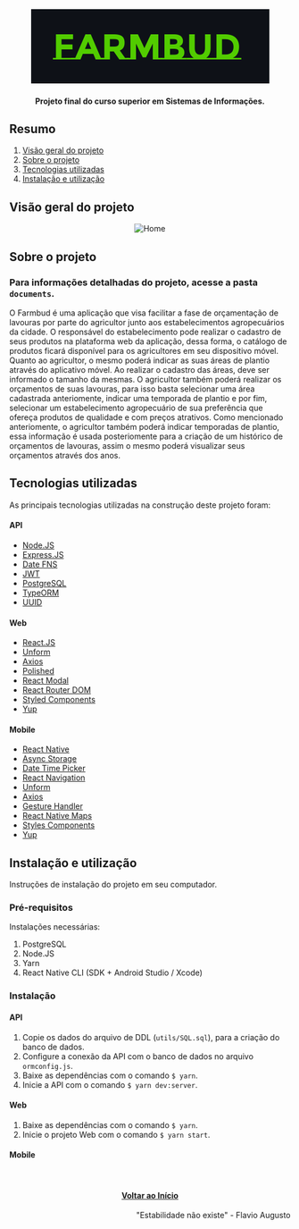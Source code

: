 <div id="top" align="center">
  <div>
    <img src="github/images/farmbud-logo.png" alt="Logo">
  </div>
  <h4 align="center">Projeto final do curso superior em Sistemas de Informações.</h4>
</div>

## Resumo

  <ol>
    <li><a href="#visão-geral-do-projeto">Visão geral do projeto</a></li>
    <li><a href="#sobre-o-projeto">Sobre o projeto</a></li>
    <li><a href="#tecnologias-utilizadas">Tecnologias utilizadas</a></li>
    <li><a href="#instalação-e-utilização">Instalação e utilização</a></li>
  </ol>

## Visão geral do projeto


<div align="center">
  <img src="github/images/ignews-home.png" alt="Home">  
</div>

## Sobre o projeto

### Para informações detalhadas do projeto, acesse a pasta `documents`.

O Farmbud é uma aplicação que visa facilitar a fase de orçamentação de lavouras por
parte do agricultor junto aos estabelecimentos agropecuários da cidade. O responsável
do estabelecimento pode realizar o cadastro de seus produtos na plataforma web da 
aplicação, dessa forma, o catálogo de produtos ficará disponível para os agricultores
em seu dispositivo móvel. Quanto ao agricultor, o mesmo poderá indicar as suas áreas
de plantio através do aplicativo móvel. Ao realizar o cadastro das áreas, deve ser 
informado o tamanho da mesmas. O agricultor também poderá realizar os orçamentos de
suas lavouras, para isso basta selecionar uma área cadastrada anteriomente, indicar
uma temporada de plantio e por fim, selecionar um estabelecimento agropecuário de sua
preferência que ofereça produtos de qualidade e com preços atrativos. Como mencionado
anteriomente, o agricultor também poderá indicar temporadas de plantio, essa informação
é usada posteriomente para a criação de um histórico de orçamentos de lavouras, assim
o mesmo poderá visualizar seus orçamentos através dos anos.


## Tecnologias utilizadas

As principais tecnologias utilizadas na construção deste projeto foram: 

#### API

* [Node.JS](https://nodejs.org/en/)
* [Express.JS](https://expressjs.com/)
* [Date FNS](https://date-fns.org/)
* [JWT](https://jwt.io/)
* [PostgreSQL](https://www.postgresql.org/)
* [TypeORM](https://typeorm.io/)
* [UUID](https://www.uuidgenerator.net/)

#### Web

* [React.JS](https://reactjs.org/)
* [Unform](https://github.com/unform/unform)
* [Axios](https://github.com/axios/axios)
* [Polished](https://polished.js.org/)
* [React Modal](https://www.npmjs.com/package/react-modal)
* [React Router DOM](https://v5.reactrouter.com/web/guides/quick-start)
* [Styled Components](https://styled-components.com/)
* [Yup](https://www.npmjs.com/package/yup)

#### Mobile

* [React Native](https://reactnative.dev/)
* [Async Storage](https://github.com/react-native-async-storage/async-storage)
* [Date Time Picker](https://github.com/react-native-datetimepicker/datetimepicker)
* [React Navigation](https://reactnavigation.org/)
* [Unform](https://github.com/unform/unform)
* [Axios](https://github.com/axios/axios)
* [Gesture Handler](https://docs.swmansion.com/react-native-gesture-handler/docs/)
* [React Native Maps](https://github.com/react-native-maps/react-native-maps)
* [Styles Components](https://styled-components.com/)
* [Yup](https://www.npmjs.com/package/yup)


## Instalação e utilização

Instruções de instalação do projeto em seu computador.

### Pré-requisitos

Instalações necessárias:

1. PostgreSQL
2. Node.JS
3. Yarn
4. React Native CLI (SDK + Android Studio / Xcode)

### Instalação

#### API

1. Copie os dados do arquivo de DDL (`utils/SQL.sql`), para a criação do banco de dados.
2. Configure a conexão da API com o banco de dados no arquivo `ormconfig.js`.
3. Baixe as dependências com o comando `$ yarn`.
4. Inicie a API com o comando `$ yarn dev:server`.

#### Web

1. Baixe as dependências com o comando `$ yarn`.
2. Inicie o projeto Web com o comando `$ yarn start`.

#### Mobile


<br/>
<h4 align="center"><a href="#top">Voltar ao Início</a></h4>

<p align="right">"Estabilidade não existe" - Flavio Augusto</p>